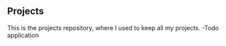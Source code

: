 ## Projects
This is the projects repository, where I used to keep all my projects.
-Todo application
